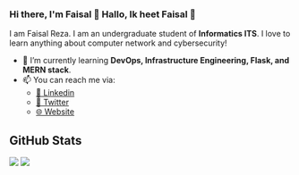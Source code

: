 ### Hi there, I'm Faisal 👋 Hallo, Ik heet Faisal 👋

I am Faisal Reza. I am an undergraduate student of **Informatics ITS**. I love to learn anything about computer network and cybersecurity!

- 🌱 I’m currently learning **DevOps, Infrastructure Engineering, Flask, and MERN stack**.
- 📫 You can reach me via:
    - [📘 Linkedin](https://www.linkedin.com/in/vanzeven/)
    - [🔗 Twitter](https://twitter.com/siebenorbit)
    - [🌐 Website](https://vanzeven.wordpress.com)

## GitHub Stats
<p>
  <img src="https://github-readme-stats.vercel.app/api/top-langs/?username=vanzeven&hide_border=true&hide=html,css&theme=tokyonight" />
  <img src="https://github-readme-stats.vercel.app/api?username=vanzeven&line_height=27&count_private=true&hide_border=true&show_icons=true&theme=tokyonight">
</p>
